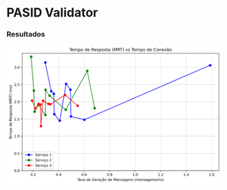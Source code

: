 # PASID Validator



### Resultados
<img src="./resultados/mrt_vs_tempo_conexao.png" width="500" alt="Minha Imagem">
